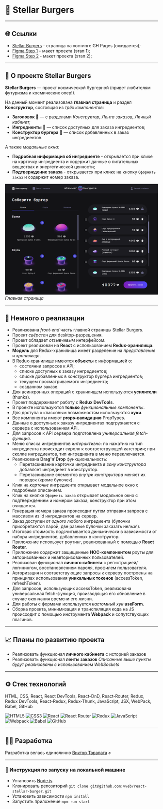 # 🍔 Stellar Burgers

---

## 🌐 Ссылки

* [Stellar Burgers]() - страница на хостинге GH Pages (ожидается);
* [Figma Step 1](https://www.figma.com/file/zFGN2O5xktHl9VmoOieq5E/React-_-Проектные-задачи_external_link?type=design&node-id=0-1&mode=design&t=UWtk8uxeXYakAP4o-0) - макет проекта (этап 1);
* [Figma Step 2](https://www.figma.com/file/ocw9a6hNGeAejl4F3G9fp8/React-_-Проектные-задачи-(3-месяца)_external_link?type=design&node-id=2973-2032&mode=design&t=nWSja3eEIAZncSrt-0) - макет проекта (этап 2);


---

## 📗 О проекте Stellar Burgers
__Stellar Burgers__ — проект космической бургерной (привет любителям футуризма и космических опер!).

На данный момент реализована __главная страница__ и раздел __Конструктор__, состоящая из _трёх компонентов_:
* __Заголовок__ 🔖 — с разделами _Конструктор_, _Лента заказов_, _Личный кабинет_;
* __Ингредиенты__ 🥗 — список доступных для заказа ингредиентов;
* __Конструктор бургера__ 🧩 — список добавленных в заказ ингредиентов.

А также _модальные окна_:
* __Подробная информация об ингредиенте__ - открывается при клике на карточку ингредиента и содержит данные о питательных веществах и энергетической ценности;
* __Подтверждение заказа__ - открывается при клике на кнопку `Оформить заказ` и содержит номер заказа.

![Скриншот главной страницы](./src/images/main-page.png)
_Главная страница_

---

## 🥣 Немного о реализации
* Реализована _front-end_ часть главной страницы Stellar Burgers.
* Проект _свёрстан_ для desktop-разрешения.
* Проект обладает _отзывчивым_ интерфейсом.
* Проект реализован на __React__ с использованием __Redux-хранилища__.
* __Модель__ для Redux-хранилища имеет разделение на _представление_ и _хранилище_.
* В Redux-хранилище имеются __объекты__ с информацией о:
  * состоянии запросов к API;
  * списке доступных к заказу ингредиентов;
  * списке добавленных в конструктор бургера ингредиентов;
  * текущем просматриваемого ингредиента;
  * созданном заказе.
* Для асинхронных операций с хранилищем используются __усилители__ (thunks).
* Проект поддерживает работу с __Redux DevTools__.
* В проекте используются __только__ _функциональные компоненты_.
* Для доступа к классовым возможностям используются __хуки__.
* Все компоненты имеют __props-валидацию__ PropTypes.
* Данные о доступных к заказу ингредиентах подгружаются с сервера с использованием API.
* Для запросов к API сервера подготовлена _универсальная fetch-функция_.
* Меню списка ингредиентов _интерактивно_: по нажатию на тип ингредиента происходит скролл к соответствующей категории; при сколле ингредиентов, тип ингредиента в меню переключается.
* Реализована __Drag'n'Drop__ функциональность:
  * Перетаскивание карточки ингредиента _в зону конструктора_ добавляет ингредиент в конструктор.
  * Перетаскивание элементов _внутри конструктора_ меняет их порядок (кроме булочек).
* Клик на _карточке_ ингредиента открывает модальное окно с подробным описанием.
* Клик на кнопке `Оформить заказ` открывает модальное окно с подтверждением и номером заказа, конструктор при этом очищается.
* Генерация номера заказа происходит путем отправки запроса с массивом из id ингредиентов на сервер.
* Заказ доступен от _одного_ любого ингредиента (булочки приобретаются парой, две разные булочки заказать нельзя).
* Итоговая стоимость подсчитывается _динамически_ в зависимости от набора ингредиентов, добавленных в конструктор.
* Приложение использует роутинг, реализованный с помощью __React Router__.
* Приложение содержит защищенные __HOC-компонентом__ роуты для авторизованных и неавторизованных пользователей.
* Реализован функционал __личного кабинета__ с регистрацией/логинингом, восстановлением пароля, профилем пользователя.
* Авторизация и соответствующие запросы к серверу построены на принципах использования __уникальных токенов__ (accessToken, refreshToken).
* Для запросов, использующих accessToken, реализована универсальная fetch-функция, производящая его обновление в случае окончания времени его жизни.
* Для работы с формами используется _кастомный хук_ __useForm__.
* Сборка проекта, минимизация и транспиляция кода на JS происходит с помощью инструмента __Webpack__ и сопутствующих плагинов.

---

## 📈 Планы по развитию проекта
* Реализовать функционал __личного кабинета__ с историей заказов
* Реализовать функционал __ленты заказов__
_Описанные выше пункты будут реализованы с использованием WebSockets_
---

## ⚙️ Cтек технологий
HTML, CSS, React, React DevTools, React-DnD, React-Router, Redux, Redux DevTools, React-Redux, Redux-Thunk, JavaScript, JSX, WebPack, Babel, GitHub

![HTML5](https://img.shields.io/badge/html5-%23E34F26.svg?style=for-the-badge&logo=html5&logoColor=white)  ![CSS3](https://img.shields.io/badge/css3-%231572B6.svg?style=for-the-badge&logo=css3&logoColor=white)  ![React](https://img.shields.io/badge/react-%2320232a.svg?style=for-the-badge&logo=react&logoColor=%2361DAFB)  ![React Router](https://img.shields.io/badge/React_Router-CA4245?style=for-the-badge&logo=react-router&logoColor=white)  ![Redux](https://img.shields.io/badge/redux-%23593d88.svg?style=for-the-badge&logo=redux&logoColor=white)  ![JavaScript](https://img.shields.io/badge/javascript-%23323330.svg?style=for-the-badge&logo=javascript&logoColor=%23F7DF1E)  ![Webpack](https://img.shields.io/badge/webpack-%238DD6F9.svg?style=for-the-badge&logo=webpack&logoColor=black)  ![Babel](https://img.shields.io/badge/Babel-F9DC3e?style=for-the-badge&logo=babel&logoColor=black)  ![GitHub](https://img.shields.io/badge/github-%23121011.svg?style=for-the-badge&logo=github&logoColor=white)

---

## 👨‍💻 Разработка

Разработка велась единолично
[Виктор Тарапата](https://github.com/vveb) ✊

---

### 📜 Инструкция по запуску на локальной машине

- Установить [Node.js](https://nodejs.org/ru/)
- Клонировать репозиторий `git clone git@github.com:vveb/react-stellar-burger.git`
- Установить зависимости `npm install`
- Запустить приложение `npm run start`
